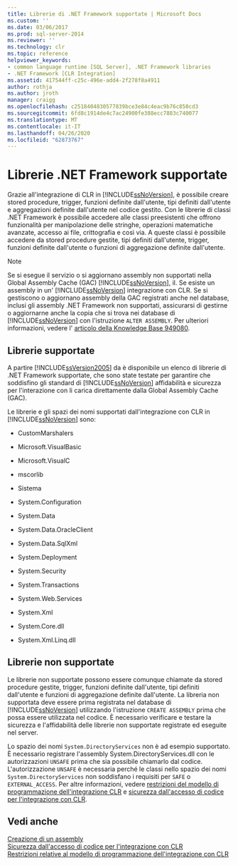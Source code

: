 ```yaml
---
title: Librerie di .NET Framework supportate | Microsoft Docs
ms.custom: ''
ms.date: 03/06/2017
ms.prod: sql-server-2014
ms.reviewer: ''
ms.technology: clr
ms.topic: reference
helpviewer_keywords:
- common language runtime [SQL Server], .NET Framework libraries
- .NET Framework [CLR Integration]
ms.assetid: 417544ff-c25c-496e-add4-2f278f8a4911
author: rothja
ms.author: jroth
manager: craigg
ms.openlocfilehash: c2518404830577839bce3e84c4eac9b76c850cd3
ms.sourcegitcommit: 6fd8c1914de4c7ac24900fe388ecc7883c740077
ms.translationtype: MT
ms.contentlocale: it-IT
ms.lasthandoff: 04/26/2020
ms.locfileid: "62873767"
---
```

# <a name="supported-net-framework-libraries"></a>Librerie .NET Framework supportate
  Grazie all'integrazione di CLR in [!INCLUDE[ssNoVersion](../../../includes/ssnoversion-md.md)], è possibile creare stored procedure, trigger, funzioni definite dall'utente, tipi definiti dall'utente e aggregazioni definite dall'utente nel codice gestito. Con le librerie di classi .NET Framework è possibile accedere alle classi preesistenti che offrono funzionalità per manipolazione delle stringhe, operazioni matematiche avanzate, accesso ai file, crittografia e così via. A queste classi è possibile accedere da stored procedure gestite, tipi definiti dall'utente, trigger, funzioni definite dall'utente o funzioni di aggregazione definite dall'utente.  
  
> [!NOTE]  
>  Se si esegue il servizio o si aggiornano assembly non supportati nella Global Assembly Cache (GAC) [!INCLUDE[ssNoVersion](../../../includes/ssnoversion-md.md)], il. Se esiste un assembly in un' [!INCLUDE[ssNoVersion](../../../includes/ssnoversion-md.md)] integrazione con CLR. Se si gestiscono o aggiornano assembly della GAC registrati anche nel database, inclusi gli assembly .NET Framework non supportati, assicurarsi di gestirne o aggiornarne anche la copia che si trova nei database di [!INCLUDE[ssNoVersion](../../../includes/ssnoversion-md.md)] con l'istruzione `ALTER ASSEMBLY`. Per ulteriori informazioni, vedere l' [articolo della Knowledge Base 949080](https://support.microsoft.com/kb/949080).  
  
## <a name="supported-libraries"></a>Librerie supportate  
 A partire [!INCLUDE[ssVersion2005](../../../includes/ssnoversion-md.md)] da è disponibile un elenco di librerie di .NET Framework supportate, che sono state testate per garantire che soddisfino gli standard di [!INCLUDE[ssNoVersion](../../../includes/ssnoversion-md.md)] affidabilità e sicurezza per l'interazione con li carica direttamente dalla Global Assembly Cache (GAC).  
  
 Le librerie e gli spazi dei nomi supportati dall'integrazione con CLR in [!INCLUDE[ssNoVersion](../../../includes/ssnoversion-md.md)] sono:  
  
-   CustomMarshalers  
  
-   Microsoft.VisualBasic  
  
-   Microsoft.VisualC  
  
-   mscorlib  
  
-   Sistema  
  
-   System.Configuration  
  
-   System.Data  
  
-   System.Data.OracleClient  
  
-   System.Data.SqlXml  
  
-   System.Deployment  
  
-   System.Security  
  
-   System.Transactions  
  
-   System.Web.Services  
  
-   System.Xml  
  
-   System.Core.dll  
  
-   System.Xml.Linq.dll  
  
## <a name="unsupported-libraries"></a>Librerie non supportate  
 Le librerie non supportate possono essere comunque chiamate da stored procedure gestite, trigger, funzioni definite dall'utente, tipi definiti dall'utente e funzioni di aggregazione definite dall'utente. La libreria non supportata deve essere prima registrata nel database di [!INCLUDE[ssNoVersion](../../../includes/ssnoversion-md.md)] utilizzando l'istruzione `CREATE ASSEMBLY` prima che possa essere utilizzata nel codice. È necessario verificare e testare la sicurezza e l'affidabilità delle librerie non supportate registrate ed eseguite nel server.  
  
 Lo spazio dei nomi `System.DirectoryServices` non è ad esempio supportato. È necessario registrare l'assembly System.DirectoryServices.dll con le autorizzazioni `UNSAFE` prima che sia possibile chiamarlo dal codice. L'autorizzazione `UNSAFE` è necessaria perché le classi nello spazio dei nomi `System.DirectoryServices` non soddisfano i requisiti per `SAFE` o `EXTERNAL_ACCESS`. Per altre informazioni, vedere [restrizioni del modello di programmazione dell'integrazione CLR](clr-integration-programming-model-restrictions.md) e [sicurezza dall'accesso di codice per l'integrazione con CLR](../security/clr-integration-code-access-security.md).  
  
## <a name="see-also"></a>Vedi anche  
 [Creazione di un assembly](../assemblies/creating-an-assembly.md)   
 [Sicurezza dall'accesso di codice per l'integrazione con CLR](../security/clr-integration-code-access-security.md)   
 [Restrizioni relative al modello di programmazione dell'integrazione con CLR](clr-integration-programming-model-restrictions.md)  
  
  
